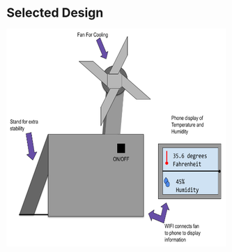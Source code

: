 # Selected Design

<!--A
sk team for input
-->

<img src="https://raw.githubusercontent.com/ASU-EGR314-Team-302/ASU-EGR314-Team-302.gitgub.io/main/docs/assets/images/SelectedDesign.png" witdth="500" height="500">